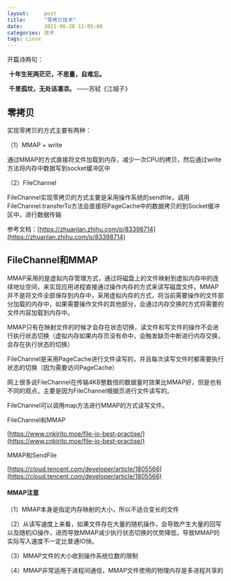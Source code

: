 ```yaml
---
layout:     post
title:      "零拷贝技术"
date:       2021-06-28 11:05:00
categories: 技术
tags: Linux
---
```


开篇诗两句：

​        **十年生死两茫茫，不思量，自难忘。**

​        **千里孤坟，无处话凄凉。**                         ——苏轼《江城子》

 

## 零拷贝

实现零拷贝的方式主要有两种： 

（1）MMAP + write  

通过MMAP的方式直接将文件加载到内存，减少一次CPU的拷贝，然后通过write方法将内存中数据写到socket缓冲区中 

（2）FileChannel 

FileChannel实现零拷贝的方式主要是采用操作系统的sendfile，调用FileChannel.transferTo方法会直接将PageCache中的数据拷贝的到Socket缓冲区中，进行数据传输 

参考文档：[https://zhuanlan.zhihu.com/p/83398714](https://zhuanlan.zhihu.com/p/83398714)

## FileChannel和MMAP

MMAP采用的是虚拟内存管理方式，通过将磁盘上的文件映射到虚拟内存中的连续地址空间，来实现应用进程直接通过操作内存的方式来读写磁盘文件。MMAP并不是将文件全部保存到内存中，采用虚拟内存的方式，将当前需要操作的文件部分加载的内存中，如果需要操作文件的其他部分，会通过内存交换的方式将需要的文件内容加载到内存中。 

MMAP只有在映射文件的时候才会存在状态切换，读文件和写文件的操作不会进行执行状态切换（虚拟内存如果内存页没有命中，会触发缺页中断进行内存交换，会存在执行状态的切换） 

FileChannel是采用PageCache进行文件读写的，并且每次读写文件时都需要执行状态的切换（因为需要访问PageCache） 

网上很多说FileChannel在传输4KB整数倍的数据量时效果比MMAP好，但是也有不同的观点，主要是因为FileChannel根据页进行文件读写的。

FileChannel可以调用map方法进行MMAP的方式读写文件。

FileChannel和MMAP 

[https://www.cnkirito.moe/file-io-best-practise/](https://www.cnkirito.moe/file-io-best-practise/)

MMAP和SendFile 

[https://cloud.tencent.com/developer/article/1805566](https://cloud.tencent.com/developer/article/1805566)

#### MMAP注意

（1）MMAP本身是指定内存映射的大小，所以不适合变长的文件

（2）从读写速度上来看，如果文件存在大量的随机操作，会导致产生大量的回写以及随机IO操作，进而导致MMAP减少执行状态切换的优势降低，导致MMAP的实际写入速度不一定比普通IO快。

（3）MMAP文件的大小收到操作系统位数的限制

（4）MMAP非常适用于进程间通信，MMAP文件使用的物理内存是多进程共享的